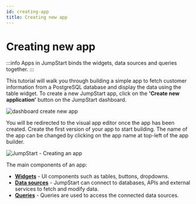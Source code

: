 ```yaml
---
id: creating-app
title: Creating new app
---
```


# Creating new app

:::info
Apps in JumpStart binds the widgets, data sources and queries together.
:::

This tutorial will walk you through building a simple app to fetch customer information from a PostgreSQL database and display the data using the table widget.
To create a new JumpStart app, click on the **'Create new application'** button on the JumpStart dashboard. 


<img className="screenshot-full" src="/img/tutorial/creating-new-app/dashboard.png" alt="dashboard create new app" />


You will be redirected to the visual app editor once the app has been created. Create the first version of your app to start building. The name of the app can be changed by clicking on the app name at top-left of the app builder.

<div style={{textAlign: 'center'}}>

![JumpStart - Creating an app](/img/tutorial/creating-new-app/visual-app-editor.png)

</div>

The main components of an app: 

- **[Widgets](/docs/tutorial/adding-widget)** - UI components such as tables, buttons, dropdowns.
- **[Data sources](/docs/tutorial/adding-a-datasource)** - JumpStart can connect to databases, APIs and external services to fetch and modify data.
- **[Queries](/docs/tutorial/building-queries)** - Queries are used to access the connected data sources.